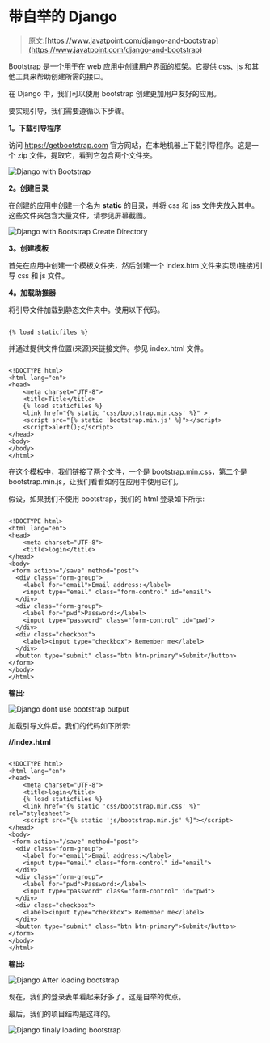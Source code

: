 # 带自举的 Django

> 原文:[https://www.javatpoint.com/django-and-bootstrap](https://www.javatpoint.com/django-and-bootstrap)

Bootstrap 是一个用于在 web 应用中创建用户界面的框架。它提供 css、js 和其他工具来帮助创建所需的接口。

在 Django 中，我们可以使用 bootstrap 创建更加用户友好的应用。

要实现引导，我们需要遵循以下步骤。

**1。下载引导程序**

访问 https://getbootstrap.com 官方网站，在本地机器上下载引导程序。这是一个 zip 文件，提取它，看到它包含两个文件夹。

![Django with Bootstrap](../Images/8584a8a04a492af019f724c8614eb037.png)

**2。创建目录**

在创建的应用中创建一个名为 **static** 的目录，并将 css 和 jss 文件夹放入其中。这些文件夹包含大量文件，请参见屏幕截图。

![Django with Bootstrap Create Directory](../Images/f24454510c141399605effddc0de2177.png)

**3。创建模板**

首先在应用中创建一个模板文件夹，然后创建一个 index.htm 文件来实现(链接)引导 css 和 js 文件。

**4。加载助推器**

将引导文件加载到静态文件夹中。使用以下代码。

```

{% load staticfiles %}

```

并通过提供文件位置(来源)来链接文件。参见 index.html 文件。

```

<!DOCTYPE html>
<html lang="en">
<head>
    <meta charset="UTF-8">
    <title>Title</title>
    {% load staticfiles %}
    <link href="{% static 'css/bootstrap.min.css' %}" >
    <script src="{% static 'bootstrap.min.js' %}"></script>
    <script>alert();</script>
</head>
<body>
</body>
</html>

```

在这个模板中，我们链接了两个文件，一个是 bootstrap.min.css，第二个是 bootstrap.min.js，让我们看看如何在应用中使用它们。

假设，如果我们不使用 bootstrap，我们的 html 登录如下所示:

```

<!DOCTYPE html>
<html lang="en">
<head>
    <meta charset="UTF-8">
    <title>login</title>
</head>
<body>
 <form action="/save" method="post">
  <div class="form-group">
    <label for="email">Email address:</label>
    <input type="email" class="form-control" id="email">
  </div>
  <div class="form-group">
    <label for="pwd">Password:</label>
    <input type="password" class="form-control" id="pwd">
  </div>
  <div class="checkbox">
    <label><input type="checkbox"> Remember me</label>
  </div>
  <button type="submit" class="btn btn-primary">Submit</button>
</form>
</body>
</html>

```

**输出:**

![Django dont use bootstrap output](../Images/b95c57ffdcc7140ded3dfa48e7ac1352.png)

加载引导文件后。我们的代码如下所示:

**//index.html**

```

<!DOCTYPE html>
<html lang="en">
<head>
    <meta charset="UTF-8">
    <title>login</title>
    {% load staticfiles %}
    <link href="{% static 'css/bootstrap.min.css' %}" rel="stylesheet">
    <script src="{% static 'js/bootstrap.min.js' %}"></script>
</head>
<body>
 <form action="/save" method="post">
  <div class="form-group">
    <label for="email">Email address:</label>
    <input type="email" class="form-control" id="email">
  </div>
  <div class="form-group">
    <label for="pwd">Password:</label>
    <input type="password" class="form-control" id="pwd">
  </div>
  <div class="checkbox">
    <label><input type="checkbox"> Remember me</label>
  </div>
  <button type="submit" class="btn btn-primary">Submit</button>
</form>
</body>
</html>

```

**输出:**

![Django After loading bootstrap](../Images/1cc8c4bb93be51270f1c8fbe5965aa19.png)

现在，我们的登录表单看起来好多了。这是自举的优点。

最后，我们的项目结构是这样的。

![Django finaly loading bootstrap](../Images/ebe5d628b914b9f93dde70ca5abcb1c7.png)